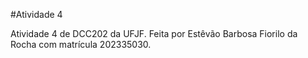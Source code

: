 #Atividade 4

Atividade 4 de DCC202 da UFJF. Feita por Estêvão Barbosa Fiorilo da Rocha com matrícula 202335030.